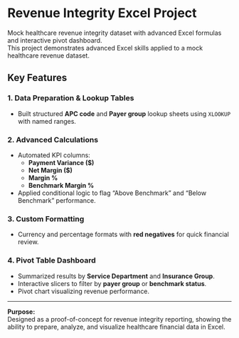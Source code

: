 
# Revenue Integrity Excel Project

Mock healthcare revenue integrity dataset with advanced Excel formulas and interactive pivot dashboard.  
This project demonstrates advanced Excel skills applied to a mock healthcare revenue dataset.

## Key Features

### **1. Data Preparation & Lookup Tables**
- Built structured **APC code** and **Payer group** lookup sheets using `XLOOKUP` with named ranges.

### **2. Advanced Calculations**
- Automated KPI columns:
  - **Payment Variance ($)**
  - **Net Margin ($)**
  - **Margin %**
  - **Benchmark Margin %**
- Applied conditional logic to flag “Above Benchmark” and “Below Benchmark” performance.

### **3. Custom Formatting**
- Currency and percentage formats with **red negatives** for quick financial review.

### **4. Pivot Table Dashboard**
- Summarized results by **Service Department** and **Insurance Group**.
- Interactive slicers to filter by **payer group** or **benchmark status**.
- Pivot chart visualizing revenue performance.

---

**Purpose:**  
Designed as a proof-of-concept for revenue integrity reporting, showing the ability to prepare, analyze, and visualize healthcare financial data in Excel.

